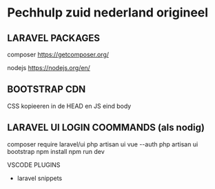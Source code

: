 <h1> Pechhulp zuid nederland origineel </h1>

<h2> LARAVEL PACKAGES </h2>

composer
https://getcomposer.org/

nodejs
https://nodejs.org/en/

<h2> BOOTSTRAP CDN </h2>

<p>CSS kopieeren in de HEAD en JS eind body</p>
<link href="https://cdn.jsdelivr.net/npm/bootstrap@5.2.0-beta1/dist/css/bootstrap.min.css" rel="stylesheet" integrity="sha384-0evHe/X+R7YkIZDRvuzKMRqM+OrBnVFBL6DOitfPri4tjfHxaWutUpFmBp4vmVor" crossorigin="anonymous">

<script src="https://cdn.jsdelivr.net/npm/bootstrap@5.2.0-beta1/dist/js/bootstrap.bundle.min.js" integrity="sha384-pprn3073KE6tl6bjs2QrFaJGz5/SUsLqktiwsUTF55Jfv3qYSDhgCecCxMW52nD2" crossorigin="anonymous"></script>


<h2> LARAVEL UI LOGIN COOMMANDS (als nodig)</h2>

composer require laravel/ui
php artisan ui vue --auth
php artisan ui bootstrap
npm install
npm run dev

VSCODE PLUGINS
 - laravel snippets
